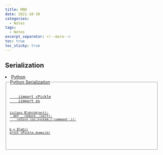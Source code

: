 ```yaml
---
title: RND
date: 2021-10-30
categories:
  - Notes
tags:
  - Notes
excerpt_separator: <!--more-->
toc: true
toc_sticky: true
---
```



<h2 id="serializations">Serialization</h2>
<a href="serialization-issues">
<li>Python</li>
<fieldset>
  
  <legend>Python Serialization</legend>
  <pre><code>
    iimport cPickle
    iimport os
    
    iiclass Blah(object):
      def __reduce__(self):
        return (os.system,('command'.))'
    
    
    b = Blah()
    print cPickle.dumps(b)
    

</fieldset>
</a>


